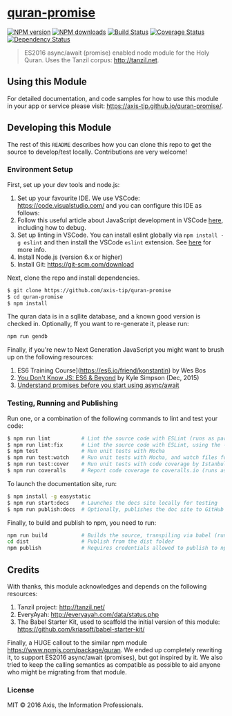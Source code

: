 # [quran-promise](https://github.com/axis-tip/quran-promise)

[![NPM version](http://img.shields.io/npm/v/quran-promise.svg?style=flat-square)](https://www.npmjs.com/package/quran-promise)
[![NPM downloads](http://img.shields.io/npm/dm/quran-promise.svg?style=flat-square)](https://www.npmjs.com/package/quran-promise)
[![Build Status](http://img.shields.io/travis/axis-tip/quran-promise/master.svg?style=flat-square)](https://travis-ci.org/axis-tip/quran-promise)
[![Coverage Status](https://img.shields.io/coveralls/axis-tip/quran-promise.svg?style=flat-square)](https://coveralls.io/github/axis-tip/quran-promise)
[![Dependency Status](http://img.shields.io/david/axis-tip/quran-promise.svg?style=flat-square)](https://david-dm.org/axis-tip/quran-promise)

> ES2016 async/await (promise) enabled node module for the Holy Quran. Uses the Tanzil corpus: http://tanzil.net.

## Using this Module

For detailed documentation, and code samples for how to use this module in your app or service please visit: https://axis-tip.github.io/quran-promise/.

## Developing this Module

The rest of this `README` describes how you can clone this repo to get the source to develop/test locally. Contributions are very welcome!

### Environment Setup

First, set up your dev tools and node.js:

1. Set up your favourite IDE. We use VSCode: https://code.visualstudio.com/ and you can configure this IDE as follows:
  1. Follow this useful article about JavaScript development in VSCode [here](https://code.visualstudio.com/docs/languages/javascript), including how to debug.
  2. Set up linting in VSCode. You can install eslint globally via `npm install -g eslint` and then install the VSCode `eslint` extension. See [here](http://stackoverflow.com/questions/36327096/vscode-linter-es6-es7-babel-linter) for more info.
2. Install Node.js (version 6.x or higher)
3. Install Git: https://git-scm.com/download

Next, clone the repo and install dependencies.

```sh
$ git clone https://github.com/axis-tip/quran-promise
$ cd quran-promise
$ npm install
```

The quran data is in a sqllite database, and a known good version is checked in. Optionally, ff you want to re-generate it, please run:

```sh
npm run gendb
```

Finally, if you're new to Next Generation JavaScript you might want to brush up on the following resources:

1. ES6 Training Course](https://es6.io/friend/konstantin) by Wes Bos
2. [You Don't Know JS: ES6 & Beyond](http://amzn.to/2bzvV51) by Kyle Simpson (Dec, 2015)
3. [Understand promises before you start using async/await](https://medium.com/@bluepnume/learn-about-promises-before-you-start-using-async-await-eb148164a9c8#.q2u0j68wd)

### Testing, Running and Publishing

Run one, or a combination of the following commands to lint and test your code:

```sh
$ npm run lint          # Lint the source code with ESLint (runs as part of CI build)
$ npm run lint:fix      # Lint the source code with ESLint, using the --fix option to auto-fix some issues
$ npm test              # Run unit tests with Mocha
$ npm run test:watch    # Run unit tests with Mocha, and watch files for changes
$ npm run test:cover    # Run unit tests with code coverage by Istanbul (runs as part of CI build)
$ npm run coveralls     # Report code coverage to coveralls.io (runs as part of CI build)
```

To launch the documentation site, run:

```sh
$ npm install -g easystatic
$ npm run start:docs    # Launches the docs site locally for testing
$ npm run publish:docs  # Optionally, publishes the doc site to GitHub pages (runs as part of CI build)
```

Finally, to build and publish to npm, you need to run:

```sh
npm run build           # Builds the source, transpiling via babel (runs as part of CI build)
cd dist                 # Publish from the dist folder
npm publish             # Requires credentials allowed to publish to npm
```

## Credits

With thanks, this module acknowledges and depends on the following resources:

1. Tanzil project: http://tanzil.net/
2. EveryAyah: http://everyayah.com/data/status.php
3. The Babel Starter Kit, used to scaffold the initial version of this module: https://github.com/kriasoft/babel-starter-kit/

Finally, a HUGE callout to the  similar npm module https://www.npmjs.com/package/quran. We ended up completely rewriting it,
to support ES2016 async/await (promises), but got inspired by it. We also tried to keep the calling semantics as compatible as possible
to aid anyone who might be migrating from that module.

### License

MIT © 2016 Axis, the Information Professionals.
